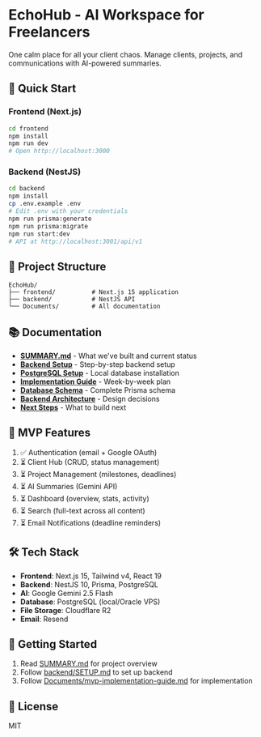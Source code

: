 # EchoHub - AI Workspace for Freelancers

One calm place for all your client chaos. Manage clients, projects, and communications with AI-powered summaries.

## 🚀 Quick Start

### Frontend (Next.js)

```bash
cd frontend
npm install
npm run dev
# Open http://localhost:3000
```

### Backend (NestJS)

```bash
cd backend
npm install
cp .env.example .env
# Edit .env with your credentials
npm run prisma:generate
npm run prisma:migrate
npm run start:dev
# API at http://localhost:3001/api/v1
```

## 📁 Project Structure

```
EchoHub/
├── frontend/          # Next.js 15 application
├── backend/           # NestJS API
└── Documents/         # All documentation
```

## 📚 Documentation

- **[SUMMARY.md](./SUMMARY.md)** - What we've built and current status
- **[Backend Setup](./backend/SETUP.md)** - Step-by-step backend setup
- **[PostgreSQL Setup](./backend/POSTGRESQL-SETUP.md)** - Local database installation
- **[Implementation Guide](./Documents/mvp-implementation-guide.md)** - Week-by-week plan
- **[Database Schema](./Documents/database-schema.md)** - Complete Prisma schema
- **[Backend Architecture](./Documents/backend-architecture.md)** - Design decisions
- **[Next Steps](./Documents/NEXT-STEPS.md)** - What to build next

## 🎯 MVP Features

1. ✅ Authentication (email + Google OAuth)
2. ⏳ Client Hub (CRUD, status management)
3. ⏳ Project Management (milestones, deadlines)
4. ⏳ AI Summaries (Gemini API)
5. ⏳ Dashboard (overview, stats, activity)
6. ⏳ Search (full-text across all content)
7. ⏳ Email Notifications (deadline reminders)

## 🛠️ Tech Stack

- **Frontend**: Next.js 15, Tailwind v4, React 19
- **Backend**: NestJS 10, Prisma, PostgreSQL
- **AI**: Google Gemini 2.5 Flash
- **Database**: PostgreSQL (local/Oracle VPS)
- **File Storage**: Cloudflare R2
- **Email**: Resend

## 📖 Getting Started

1. Read [SUMMARY.md](./SUMMARY.md) for project overview
2. Follow [backend/SETUP.md](./backend/SETUP.md) to set up backend
3. Follow [Documents/mvp-implementation-guide.md](./Documents/mvp-implementation-guide.md) for implementation

## 📝 License

MIT
